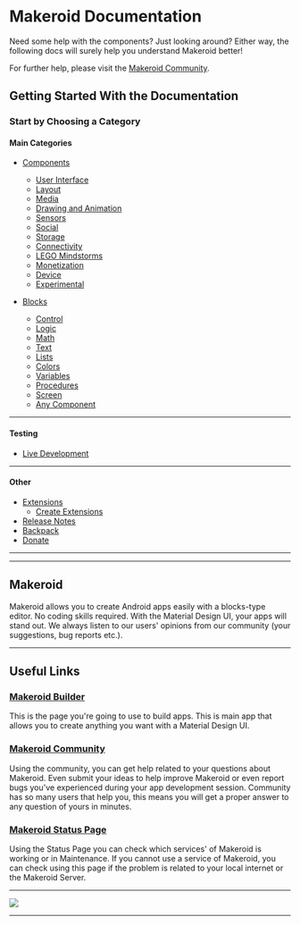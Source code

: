 # Makeroid Documentation

Need some help with the components? Just looking around? Either way, the following docs will surely help you understand Makeroid better!

For further help, please visit the [Makeroid Community](https://community.makeroid.io).

## Getting Started With the Documentation

### Start by Choosing a Category

#### Main Categories
- [Components](https://docs.makeroid.io/components.html)
  - [User Interface](https://docs.makeroid.io/components/user-interface.html)
  - [Layout](https://docs.makeroid.io/components/layout.html)
  - [Media](https://docs.makeroid.io/components/media.html)
  - [Drawing and Animation](https://docs.makeroid.io/components/drawing-and-animation.html)
  - [Sensors](https://docs.makeroid.io/components/sensors.html)
  - [Social](https://docs.makeroid.io/components/social.html)
  - [Storage](https://docs.makeroid.io/components/storage.html)
  - [Connectivity](https://docs.makeroid.io/components/connectivity.html)
  - [LEGO Mindstorms](https://docs.makeroid.io/components/lego-mindstorms.html)
  - [Monetization](https://docs.makeroid.io/components/monetization.html)
  - [Device](https://docs.makeroid.io/components/device.html)
  - [Experimental](https://docs.makeroid.io/components/experimental.html)
  
- [Blocks]()
  - [Control]()
  - [Logic]()
  - [Math]()
  - [Text]()
  - [Lists]()
  - [Colors]()
  - [Variables]()
  - [Procedures]()
  - [Screen]()
  - [Any Component]()

---

#### Testing
- [Live Development]()

---

#### Other
- [Extensions]()
  - [Create Extensions]()
- [Release Notes]()
- [Backpack]()
- [Donate]()

---
---

## Makeroid
Makeroid allows you to create Android apps easily with a blocks-type editor. No coding skills required. With the Material Design UI, your apps will stand out. We always listen to our users' opinions from our community (your suggestions, bug reports etc.).

---

## Useful Links

### [Makeroid Builder](builder.makeroid.io)
This is the page you're going to use to build apps. This is main app that allows you to create anything you want with a Material Design UI.

### [Makeroid Community](community.makeroid.io)
Using the community, you can get help related to your questions about Makeroid. Even submit your ideas to help improve Makeroid or even report bugs you've experienced during your app development session. Community has so many users that help you, this means you will get a proper answer to any question of yours in minutes.

### [Makeroid Status Page](status.makeroid.io)
Using the Status Page you can check which services' of Makeroid is working or in Maintenance. If you cannot use a service of Makeroid, you can check using this page if the problem is related to your local internet or the Makeroid Server.

---

![](/master/assets/overview.png)

---


